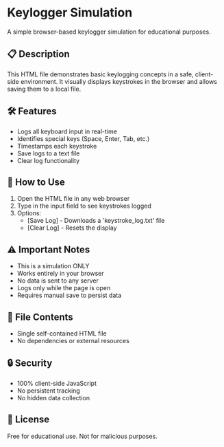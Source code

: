 # Keylogger Simulation

A simple browser-based keylogger simulation for educational purposes.

## 📋 Description
This HTML file demonstrates basic keylogging concepts in a safe, client-side environment. It visually displays keystrokes in the browser and allows saving them to a local file.

## 🛠️ Features
- Logs all keyboard input in real-time
- Identifies special keys (Space, Enter, Tab, etc.)
- Timestamps each keystroke
- Save logs to a text file
- Clear log functionality

## 🚀 How to Use
1. Open the HTML file in any web browser
2. Type in the input field to see keystrokes logged
3. Options:
   - [Save Log] - Downloads a 'keystroke_log.txt' file
   - [Clear Log] - Resets the display

## ⚠️ Important Notes
- This is a simulation ONLY
- Works entirely in your browser
- No data is sent to any server
- Logs only while the page is open
- Requires manual save to persist data

## 📁 File Contents
- Single self-contained HTML file
- No dependencies or external resources

## 🔒 Security
- 100% client-side JavaScript
- No persistent tracking
- No hidden data collection

## 📜 License
Free for educational use. Not for malicious purposes.
